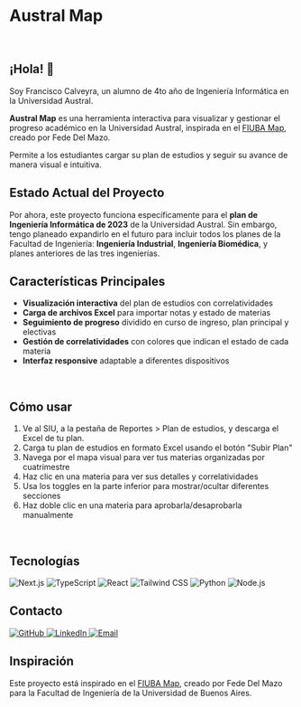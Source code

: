 # Austral Map
<br/>

## ¡Hola! 👋

Soy Francisco Calveyra, un alumno de 4to año de Ingeniería Informática en la Universidad Austral.

**Austral Map** es una herramienta interactiva para visualizar y gestionar el progreso académico en la Universidad Austral, inspirada en el [FIUBA Map](https://fede.dm/FIUBA-Map/), creado por Fede Del Mazo.

Permite a los estudiantes cargar su plan de estudios y seguir su avance de manera visual e intuitiva.
<br/>

## Estado Actual del Proyecto

Por ahora, este proyecto funciona específicamente para el **plan de Ingeniería Informática de 2023** de la Universidad Austral. Sin embargo, tengo planeado expandirlo en el futuro para incluir todos los planes de la Facultad de Ingeniería: **Ingeniería Industrial**, **Ingeniería Biomédica**, y planes anteriores de las tres ingenierías.
<br/>

## Características Principales

- **Visualización interactiva** del plan de estudios con correlatividades
- **Carga de archivos Excel** para importar notas y estado de materias
- **Seguimiento de progreso** dividido en curso de ingreso, plan principal y electivas
- **Gestión de correlatividades** con colores que indican el estado de cada materia
- **Interfaz responsive** adaptable a diferentes dispositivos
<br/>

## Cómo usar

1. Ve al SIU, a la pestaña de Reportes > Plan de estudios, y descarga el Excel de tu plan.
2. Carga tu plan de estudios en formato Excel usando el botón "Subir Plan"
3. Navega por el mapa visual para ver tus materias organizadas por cuatrimestre
4. Haz clic en una materia para ver sus detalles y correlatividades
5. Usa los toggles en la parte inferior para mostrar/ocultar diferentes secciones
6. Haz doble clic en una materia para aprobarla/desaprobarla manualmente
<br/>

## Tecnologías

<img src="https://skillicons.dev/icons?i=nextjs" alt="Next.js" />
<img src="https://skillicons.dev/icons?i=typescript" alt="TypeScript" />
<img src="https://skillicons.dev/icons?i=react" alt="React" />
<img src="https://skillicons.dev/icons?i=tailwindcss" alt="Tailwind CSS" />
<img src="https://skillicons.dev/icons?i=python" alt="Python" />
<img src="https://skillicons.dev/icons?i=nodejs" alt="Node.js" />

<br/>

## Contacto

<a href="https://github.com/FranCalveyra" target="_blank" rel="noopener noreferrer">
  <img src="https://skillicons.dev/icons?i=github" alt="GitHub" />
</a>
<a href="https://www.linkedin.com/in/francisco-calveyra/" target="_blank" rel="noopener noreferrer">
  <img src="https://skillicons.dev/icons?i=linkedin" alt="LinkedIn" />
</a>
<a href="mailto:franciscocalveyra24@gmail.com">
  <img src="https://skillicons.dev/icons?i=gmail" alt="Email" />
</a>


<br/>

## Inspiración

Este proyecto está inspirado en el [FIUBA Map](https://fede.dm/FIUBA-Map/), creado por Fede Del Mazo para la Facultad de Ingeniería de la Universidad de Buenos Aires. 